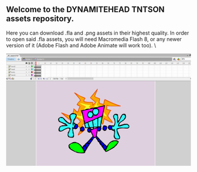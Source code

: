 ## Welcome to the DYNAMITEHEAD TNTSON assets repository.
Here you can download .fla and .png assets in their highest quality.
In order to open said .fla assets, you will need Macromedia Flash 8, or any newer version of it (Adobe Flash and Adobe Animate will work too). \

![DynamiteHead's zapped animation, as how it appears in Macromedia Flash 8.](https://raw.githubusercontent.com/theswackgcf/dynamitehead_tntson_assets/main/dhassets_flash.png)

